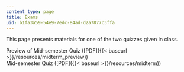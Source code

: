```yaml
---
content_type: page
title: Exams
uid: b1fa3a59-54e9-7edc-84ad-d2a7877c3ffa
---
```


This page presents materials for one of the two quizzes given in class.

Preview of Mid-semester Quiz ([PDF]({{< baseurl >}}/resources/midterm_preview))  
Mid-semester Quiz ([PDF]({{< baseurl >}}/resources/midterm))